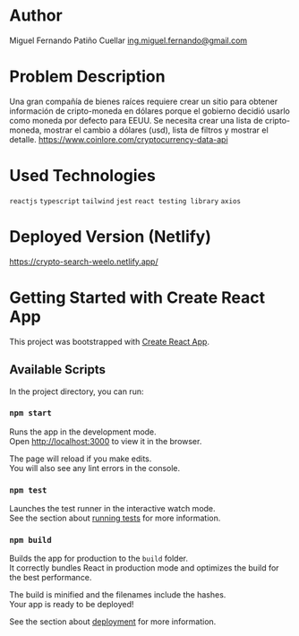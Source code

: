 # Author

Miguel Fernando Patiño Cuellar
ing.miguel.fernando@gmail.com

# Problem Description

Una gran compañía de bienes raíces requiere crear un sitio para obtener información de cripto-moneda en dólares porque el gobierno decidió usarlo como moneda por defecto para EEUU.
Se necesita crear una lista de cripto-moneda, mostrar el cambio a dólares (usd), lista de filtros y mostrar el detalle.
https://www.coinlore.com/cryptocurrency-data-api

# Used Technologies

`reactjs` `typescript` `tailwind` `jest` `react testing library` `axios`

# Deployed Version (Netlify)

https://crypto-search-weelo.netlify.app/

# Getting Started with Create React App

This project was bootstrapped with [Create React App](https://github.com/facebook/create-react-app).

## Available Scripts

In the project directory, you can run:

### `npm start`

Runs the app in the development mode.\
Open [http://localhost:3000](http://localhost:3000) to view it in the browser.

The page will reload if you make edits.\
You will also see any lint errors in the console.

### `npm test`

Launches the test runner in the interactive watch mode.\
See the section about [running tests](https://facebook.github.io/create-react-app/docs/running-tests) for more information.

### `npm build`

Builds the app for production to the `build` folder.\
It correctly bundles React in production mode and optimizes the build for the best performance.

The build is minified and the filenames include the hashes.\
Your app is ready to be deployed!

See the section about [deployment](https://facebook.github.io/create-react-app/docs/deployment) for more information.
